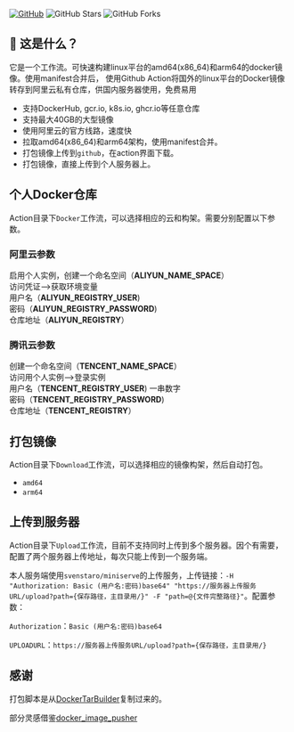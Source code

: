 [![GitHub](https://img.shields.io/github/license/wukongdaily/DockerTarBuilder.svg?label=LICENSE&logo=github&logoColor=%20)](https://github.com/yingguqing/DockerImagePusher/blob/master/LICENSE)
![GitHub Stars](https://img.shields.io/github/stars/yingguqing/DockerImagePusher.svg?style=flat&logo=appveyor&label=Stars&logo=github)
![GitHub Forks](https://img.shields.io/github/forks/yingguqing/DockerImagePusher.svg?style=flat&logo=appveyor&label=Forks&logo=github)

## 🤔 这是什么？
它是一个工作流。可快速构建linux平台的amd64(x86_64)和arm64的docker镜像。使用manifest合并后，
使用Github Action将国外的linux平台的Docker镜像转存到阿里云私有仓库，供国内服务器使用，免费易用<br>
- 支持DockerHub, gcr.io, k8s.io, ghcr.io等任意仓库<br>
- 支持最大40GB的大型镜像<br>
- 使用阿里云的官方线路，速度快<br>
- 拉取amd64(x86_64)和arm64架构，使用manifest合并。
- 打包镜像上传到`github`，在action界面下载。
- 打包镜像，直接上传到个人服务器上。

## 个人Docker仓库

Action目录下`Docker`工作流，可以选择相应的云和构架。需要分别配置以下参数。

### 阿里云参数

启用个人实例，创建一个命名空间（**ALIYUN_NAME_SPACE**）<br>
访问凭证–>获取环境变量<br>
用户名（**ALIYUN_REGISTRY_USER**)<br>
密码（**ALIYUN_REGISTRY_PASSWORD**)<br>
仓库地址（**ALIYUN_REGISTRY**）<br>

### 腾讯云参数

创建一个命名空间（**TENCENT_NAME_SPACE**）<br>
访问用个人实例–>登录实例<br>
用户名（**TENCENT_REGISTRY_USER**) 一串数字<br>
密码（**TENCENT_REGISTRY_PASSWORD**)<br>
仓库地址（**TENCENT_REGISTRY**）<br>

## 打包镜像

Action目录下`Download`工作流，可以选择相应的镜像构架，然后自动打包。

- `amd64`
- `arm64`

## 上传到服务器

Action目录下`Upload`工作流，目前不支持同时上传到多个服务器。因个有需要，配置了两个服务器上传地址，每次只能上传到一个服务端。

本人服务端使用`svenstaro/miniserve`的上传服务，上传链接：`-H "Authorization: Basic (用户名:密码)base64" "https://服务器上传服务URL/upload?path={保存路径，主目录用/}" -F "path=@{文件完整路径}"`。配置参数：

`Authorization`：`Basic (用户名:密码)base64`

`UPLOADURL`：`https://服务器上传服务URL/upload?path={保存路径，主目录用/}`

## 感谢

打包脚本是从[DockerTarBuilder](https://github.com/wukongdaily/DockerTarBuilder)复制过来的。

部分灵感借鉴[docker_image_pusher](https://github.com/tech-shrimp/docker_image_pusher)
